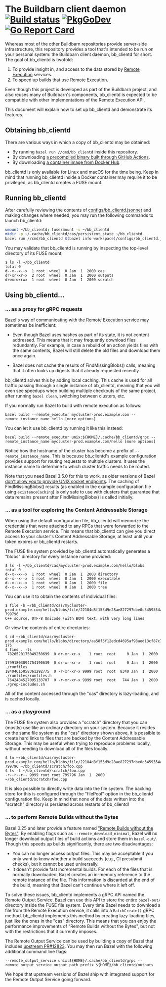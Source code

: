# The Buildbarn client daemon [![Build status](https://github.com/buildbarn/bb-clientd/workflows/master/badge.svg)](https://github.com/buildbarn/bb-clientd/actions) [![PkgGoDev](https://pkg.go.dev/badge/github.com/buildbarn/bb-clientd)](https://pkg.go.dev/github.com/buildbarn/bb-clientd) [![Go Report Card](https://goreportcard.com/badge/github.com/buildbarn/bb-clientd)](https://goreportcard.com/report/github.com/buildbarn/bb-clientd)

Whereas most of the other Buildbarn repositories provide server-side
infrastructure, this repository provides a tool that's intended to be
run on your personal system: the Buildbarn client daemon, bb\_clientd
for short. The goal of bb\_clientd is twofold:

1. To provide insight in, and access to the data stored by
   [Remote Execution](https://github.com/bazelbuild/remote-apis) services.
2. To speed up builds that use Remote Execution.

Even though this project is developed as part of the Buildbarn project,
and also reuses many of Buildbarn's components, bb\_clientd is expected
to be compatible with other implementations of the Remote Execution API.

This document will explain how to set up bb\_clientd and demonstrate its
features.

## Obtaining bb\_clientd

There are various ways in which a copy of bb\_clientd may be obtained:

- By running `bazel run //cmd/bb_clientd` inside this repository.
- By downloading [a precompiled binary built through GitHub Actions](https://github.com/buildbarn/bb-clientd/actions?query=workflow%3Amaster).
- By downloading [a container image from Docker Hub](https://hub.docker.com/r/buildbarn/bb-clientd).

bb\_clientd is only available for Linux and macOS for the time being.
Keep in mind that running bb\_clientd inside a Docker container may
require it to be privileged, as bb\_clientd creates a FUSE mount.

## Running bb\_clientd

After carefully reviewing the contents of
[configs/bb\_clientd.jsonnet](configs/bb_clientd.jsonnet) and making
changes where needed, you may run the following commands to launch
bb\_clientd:

```sh
umount ~/bb_clientd; fusermount -u ~/bb_clientd
mkdir -p ~/.cache/bb_clientd/cas/persistent_state ~/bb_clientd
bazel run //cmd/bb_clientd $(bazel info workspace)/configs/bb_clientd.jsonnet
```

You may validate that bb\_clientd is running by inspecting the top-level
directory of its FUSE mount:

```
$ ls -l ~/bb_clientd
total 0
d--x--x--x  1 root  wheel  0 Jan  1  2000 cas
dr-xr-xr-x  2 root  wheel  0 Jan  1  2000 outputs
drwxrwxrwx  1 root  wheel  0 Jan  1  2000 scratch
```

## Using bb\_clientd...

### ... as a proxy for gRPC requests

Bazel's way of communicating with the Remote Execution service may
sometimes be inefficient:

- Even though Bazel uses hashes as part of its state, it is not content
  addressed. This means that it may frequently download files
  redundantly. For example, in case a rebuild of an action yields files
  with the same contents, Bazel will still delete the old files and
  download them once again.

- Bazel does not cache the results of FindMissingBlobs() calls, meaning
  that it often looks up digests that it already requested recently.

bb\_clientd solves this by adding local caching. This cache is used for
all traffic passing through a single instance of bb\_clientd, meaning
that you will even see speedups when building multiple checkouts of the
same project, after running `bazel clean`, switching between clusters,
etc.

If you normally run Bazel to build with remote execution as follows:

```
bazel build --remote_executor mycluster-prod.example.com --remote_instance_name hello [more options]
```

You can let it use bb\_clientd by running it like this instead:

```
bazel build --remote_executor unix:${HOME}/.cache/bb_clientd/grpc --remote_instance_name mycluster-prod.example.com/hello [more options]
```

Notice how the hostname of the cluster has become a prefix of
`--remote_instance_name`. This is because bb\_clientd's example
configuration provides support for routing requests to multiple
clusters. It uses the instance name to determine to which cluster
traffic needs to be routed.

Note that you need Bazel 3.5.0 for this to work, as older versions of
Bazel [don't allow you to provide UNIX socket endpoints](https://github.com/bazelbuild/bazel/pull/11722).
The caching of FindMissingBlobs() results (as enabled in the example
configuration file using `existenceCaching`) is only safe to use with
clusters that guarantee that data remains present after
FindMissingBlobs() is called initially.

### ... as a tool for exploring the Content Addressable Storage

When using the default configuration file, bb\_clientd will memorize the
credentials that were attached to any RPCs that were forwarded to the
Remote Execution service. This means that bb\_clientd can give you
direct access to your cluster's Content Addressable Storage, at least
until your token expires or bb\_clientd restarts.

The FUSE file system provided by bb\_clientd automatically generates a
"blobs" directory for every instance name provided:

```
$ ls -l ~/bb_clientd/cas/mycluster-prod.example.com/hello/blobs
total 0
d--x--x--x  1 root  wheel  0 Jan  1  2000 directory
d--x--x--x  1 root  wheel  0 Jan  1  2000 executable
d--x--x--x  1 root  wheel  0 Jan  1  2000 file
d--x--x--x  1 root  wheel  0 Jan  1  2000 tree
```

You can use it to obtain the contents of individual files:

```
$ file -b ~/bb_clientd/cas/mycluster-prod.example.com/hello/blobs/file/22184d8f153d9e28ae827297dbe0c3459554abb384d7b5c9dc292e6c8f596882-799796
C++ source, UTF-8 Unicode (with BOM) text, with very long lines
```

Or view the contents of entire directories:

```
$ cd ~/bb_clientd/cas/mycluster-prod.example.com/hello/blobs/directory/aa58f5f12edcd4695af98aed13cf87c79bd537e5bfc2c0d21fb0b6e695c94ce9-175
$ find . -ls
 7826520175049250699  0 dr-xr-xr-x    1 root  root     0 Jan  1  2000 .
17991803894754190639  0 dr-xr-xr-x    1 root  root     0 Jan  1  2000 ./runfiles
18404615058361292775  0 -r-xr-xr-x 9999 root  root  8340 Jan  1  2000 ./runfiles/runfiles.h
 7642484527095133707  0 -r-xr-xr-x 9999 root  root   744 Jan  1  2000 ./grep-includes.sh
```

All of the content accessed through the "cas" directory is lazy-loading,
and is cached locally.

### ... as a playground

The FUSE file system also provides a "scratch" directory that you can
(mostly) use like an ordinary directory on your system. Because it
resides on the same file system as the "cas" directory shown above, it
is possible to create hard links to files that are backed by the Content
Addressable Storage. This may be useful when trying to reproduce
problems locally, without needing to download all of the files locally.

```
$ ln ~/bb_clientd/cas/mycluster-prod.example.com/hello/blobs/file/22184d8f153d9e28ae827297dbe0c3459554abb384d7b5c9dc292e6c8f596882-799796 ~/bb_clientd/scratch/foo.cpp
$ ls -l ~/bb_clientd/scratch/foo.cpp
-r--r--r-- 9999 root root 799796 Jan  1  2000 ~/bb_clientd/scratch/foo.cpp
```

It is also possible to directly write data into the file system. The
backing store for this is configured through the "filePool" option in
the bb\_clientd configuration file. Keep in mind that none of the data
written into the "scratch" directory is persisted across restarts of
bb\_clientd!

### ... to perform Remote Builds without the Bytes

Bazel 0.25 and later provide a feature named ["Remote Builds without the Bytes"](https://blog.bazel.build/2019/05/07/builds-without-bytes.html).
By enabling flags such as `--remote_download_minimal`, Bazel will no
longer download output files of build actions and store them in
`bazel-out/`. Though this speeds up builds significantly, there are two
disadvantages:

- You can no longer access output files. This may be acceptable if you
  only want to know whether a build succeeds (e.g., CI presubmit
  checks), but it cannot be used universally.
- It doesn't provide fast incremental builds. For each of the files that
  is normally downloaded, Bazel creates an in-memory reference to the
  remote instance of the file. This information is discarded at the end
  of the build, meaning that Bazel can't continue where it left off.

To solve these issues, bb\_clientd implements a gRPC API named the
Remote Output Service. Bazel can use this API to store the entire
`bazel-out/` directory inside the FUSE file system. Every time Bazel
needs to download a file from the Remote Execution service, it calls
into a `BatchCreate()` gRPC method. bb\_clientd implements this method
by creating lazy-loading files, just like the ones in the "cas"
directory. This means that you can enjoy the performance improvements of
"Remote Builds without the Bytes", but not with the restrictions that it
currently imposes.

The Remote Output Service can be used by building a copy of Bazel that
includes [upstream PR#12823](https://github.com/bazelbuild/bazel/pull/12823).
You may then run Bazel with the following additional command line flags:

```
--remote_output_service unix:${HOME}/.cache/bb_clientd/grpc --remote_output_service_output_path_prefix ${HOME}/bb_clientd/outputs
```

We hope that upstream versions of Bazel ship with integrated support for
the Remote Output Service going forward.
